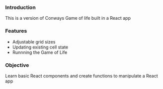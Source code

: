 ### Introduction ###

This is a version of Conways Game of life built in a React app

### Features ###

- Adjustable grid sizes
- Updating existing cell state
- Runnning the Game of Life

### Objective ###

Learn basic React components and create functions to manipulate a React app

